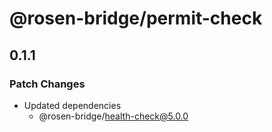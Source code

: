 # @rosen-bridge/permit-check

## 0.1.1

### Patch Changes

- Updated dependencies
  - @rosen-bridge/health-check@5.0.0
